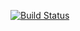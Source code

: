 [![Build Status](https://ci.consulo.io/job/consulo-batch/badge/icon)](https://ci.consulo.io/job/consulo-batch/)